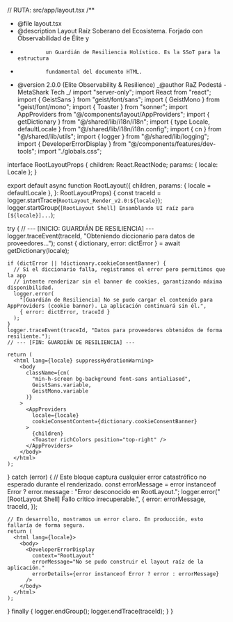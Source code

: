 // RUTA: src/app/layout.tsx
/\*\*

- @file layout.tsx
- @description Layout Raíz Soberano del Ecosistema. Forjado con Observabilidad de Élite y
-              un Guardián de Resiliencia Holístico. Es la SSoT para la estructura
-              fundamental del documento HTML.
- @version 2.0.0 (Elite Observability & Resilience)
  _@author RaZ Podestá - MetaShark Tech
  _/
  import "server-only";
  import React from "react";
  import { GeistSans } from "geist/font/sans";
  import { GeistMono } from "geist/font/mono";
  import { Toaster } from "sonner";
  import AppProviders from "@/components/layout/AppProviders";
  import { getDictionary } from "@/shared/lib/i18n/i18n";
  import { type Locale, defaultLocale } from "@/shared/lib/i18n/i18n.config";
  import { cn } from "@/shared/lib/utils";
  import { logger } from "@/shared/lib/logging";
  import { DeveloperErrorDisplay } from "@/components/features/dev-tools";
  import "./globals.css";

interface RootLayoutProps {
children: React.ReactNode;
params: { locale: Locale };
}

export default async function RootLayout({
children,
params: { locale = defaultLocale },
}: RootLayoutProps) {
const traceId = logger.startTrace(`RootLayout_Render_v2.0:${locale}`);
logger.startGroup(`[RootLayout Shell] Ensamblando UI raíz para [${locale}]...`);

try {
// --- [INICIO: GUARDIÁN DE RESILIENCIA] ---
logger.traceEvent(traceId, "Obteniendo diccionario para datos de proveedores...");
const { dictionary, error: dictError } = await getDictionary(locale);

    if (dictError || !dictionary.cookieConsentBanner) {
      // Si el diccionario falla, registramos el error pero permitimos que la app
      // intente renderizar sin el banner de cookies, garantizando máxima disponibilidad.
      logger.error(
        "[Guardián de Resiliencia] No se pudo cargar el contenido para AppProviders (cookie banner). La aplicación continuará sin él.",
        { error: dictError, traceId }
      );
    }
    logger.traceEvent(traceId, "Datos para proveedores obtenidos de forma resiliente.");
    // --- [FIN: GUARDIÁN DE RESILIENCIA] ---

    return (
      <html lang={locale} suppressHydrationWarning>
        <body
          className={cn(
            "min-h-screen bg-background font-sans antialiased",
            GeistSans.variable,
            GeistMono.variable
          )}
        >
          <AppProviders
            locale={locale}
            cookieConsentContent={dictionary.cookieConsentBanner}
          >
            {children}
            <Toaster richColors position="top-right" />
          </AppProviders>
        </body>
      </html>
    );

} catch (error) {
// Este bloque captura cualquier error catastrófico no esperado durante el renderizado.
const errorMessage =
error instanceof Error ? error.message : "Error desconocido en RootLayout.";
logger.error("[RootLayout Shell] Fallo crítico irrecuperable.", {
error: errorMessage,
traceId,
});

    // En desarrollo, mostramos un error claro. En producción, esto fallaría de forma segura.
    return (
      <html lang={locale}>
        <body>
          <DeveloperErrorDisplay
            context="RootLayout"
            errorMessage="No se pudo construir el layout raíz de la aplicación."
            errorDetails={error instanceof Error ? error : errorMessage}
          />
        </body>
      </html>
    );

} finally {
logger.endGroup();
logger.endTrace(traceId);
}
}
